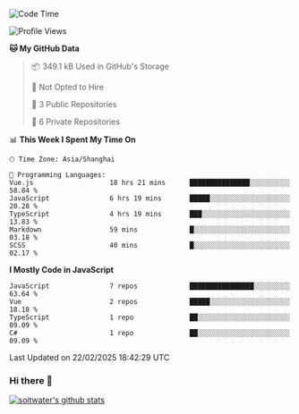 <!--START_SECTION:waka-->
![Code Time](http://img.shields.io/badge/Code%20Time-4%2C650%20hrs%2036%20mins-blue)

![Profile Views](http://img.shields.io/badge/Profile%20Views-0-blue)

**🐱 My GitHub Data** 

> 📦 349.1 kB Used in GitHub's Storage 
 > 
> 🚫 Not Opted to Hire
 > 
> 📜 3 Public Repositories 
 > 
> 🔑 6 Private Repositories 
 > 
📊 **This Week I Spent My Time On** 

```text
🕑︎ Time Zone: Asia/Shanghai

💬 Programming Languages: 
Vue.js                   18 hrs 21 mins      ███████████████░░░░░░░░░░   58.84 % 
JavaScript               6 hrs 19 mins       █████░░░░░░░░░░░░░░░░░░░░   20.28 % 
TypeScript               4 hrs 19 mins       ███░░░░░░░░░░░░░░░░░░░░░░   13.83 % 
Markdown                 59 mins             █░░░░░░░░░░░░░░░░░░░░░░░░   03.18 % 
SCSS                     40 mins             █░░░░░░░░░░░░░░░░░░░░░░░░   02.17 % 
```

**I Mostly Code in JavaScript** 

```text
JavaScript               7 repos             ████████████████░░░░░░░░░   63.64 % 
Vue                      2 repos             █████░░░░░░░░░░░░░░░░░░░░   18.18 % 
TypeScript               1 repo              ██░░░░░░░░░░░░░░░░░░░░░░░   09.09 % 
C#                       1 repo              ██░░░░░░░░░░░░░░░░░░░░░░░   09.09 % 
```




 Last Updated on 22/02/2025 18:42:29 UTC
<!--END_SECTION:waka-->

### Hi there 👋
[![soitwater's github stats](https://github-readme-stats.vercel.app/api?username=soitwater)](https://github.com/soitwater/github-readme-stats)

